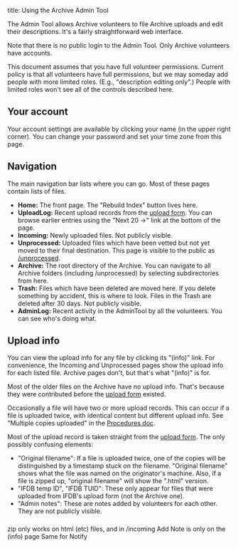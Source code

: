 title: Using the Archive Admin Tool

The Admin Tool allows Archive volunteers to file Archive uploads and edit their descriptions. It's a fairly straightforward web interface.

Note that there is no public login to the Admin Tool. Only Archive volunteers have accounts.

This document assumes that you have full volunteer permissions. Current policy is that all volunteers have full permissions, but we may someday add people with more limited roles. (E.g., "description editing only".) People with limited roles won't see all of the controls described here.

[procedures]: org-procedures.html

## Your account

Your account settings are available by clicking your name (in the upper right corner). You can change your password and set your time zone from this page.

## Navigation

The main navigation bar lists where you can go. Most of these pages contain lists of files.

- **Home:** The front page. The "Rebuild Index" button lives here.
- **UploadLog:** Recent upload records from the [upload form][uploadform]. You can browse earlier entries using the "Next 20 →" link at the bottom of the page.
- **Incoming:** Newly uploaded files. Not publicly visible.
- **Unprocessed:** Uploaded files which have been vetted but not yet moved to their final destination. This page is visible to the public as [/unprocessed][ifunproc].
- **Archive:** The root directory of the Archive. You can navigate to all Archive folders (including /unprocessed) by selecting subdirectories from here.
- **Trash:** Files which have been deleted are moved here. If you delete something by accident, this is where to look. Files in the Trash are deleted after 30 days. Not publicly visible.
- **AdminLog:** Recent activity in the AdminTool by all the volunteers. You can see who's doing what.

[uploadform]: https://upload.ifarchive.org/cgi-bin/upload.py
[ifunproc]: https://ifarchive.org/indexes/if-archive/unprocessed/

## Upload info

You can view the upload info for any file by clicking its "(info)" link. For convenience, the Incoming and Unprocessed pages show the upload info for each listed file. Archive pages don't, but that's what "(info)" is for.

Most of the older files on the Archive have no upload info. That's because they were contributed before the [upload form][uploadform] existed.

Occasionally a file will have two or more upload records. This can occur if a file is uploaded twice, with identical content but different upload info. See "Multiple copies uploaded" in the [Procedures doc][procedures].

Most of the upload record is taken straight from the [upload form][uploadform]. The only possibly confusing elements:

- "Original filename": If a file is uploaded twice, one of the copies will be distinguished by a timestamp stuck on the filename. "Original filename" shows what the file was named on the originator's machine. Also, if a file is zipped up, "original filename" will show the ".html" version.
- "IFDB temp ID", "IFDB TUID": These only appear for files that were uploaded from IFDB's upload form (not the Archive one).
- "Admin notes": These are notes added by volunteers for each other. They are not publicly visible.

###
zip only works on html (etc) files, and in /incoming
Add Note is only on the (info) page
Same for Notify
